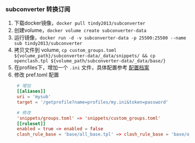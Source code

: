 ### subconverter 转换订阅
1. 下载docker镜像，`docker pull tindy2013/subconverter`
2. 创建volume，`docker volume create subconverter-data`
3. 运行镜像，`docker run -d -v subconverter-data -p 25500:25500 --name sub tindy2013/subconverter`
4. 拷贝文件到 volume, `cp custom_groups.toml ${volume_path}/subconverter-data/_data/snippets/ && cp openclash.tpl ${volume_path/subconverter-data/_data/base/}`
5. 在profiles下，增加一个 `.ini` 文件，具体配置参考 [配置档案](https://github.com/tindy2013/subconverter/blob/master/README-cn.md#%E9%85%8D%E7%BD%AE%E6%A1%A3%E6%A1%88)
6. 修改 pref.toml 配置
   ```toml
    # 增加
    [[aliases]]
    uri = 'mysub'
    target = '/getprofile?name=profiles/my.ini&token=password'

    # 修改
    'snippets/groups.toml' => 'snippets/custom_groups.toml'
    [[ruleset]]
    enabled = true => enabled = false
    clash_rule_base = 'base/all_base.tpl' => clash_rule_base = 'base/openclash.tpl'
    ```